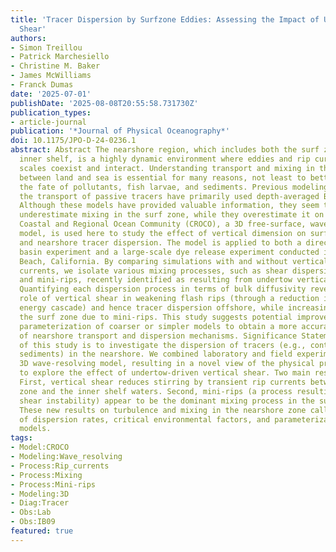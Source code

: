 ```yaml
---
title: 'Tracer Dispersion by Surfzone Eddies: Assessing the Impact of Undertow Vertical
  Shear'
authors:
- Simon Treillou
- Patrick Marchesiello
- Christine M. Baker
- James McWilliams
- Franck Dumas
date: '2025-07-01'
publishDate: '2025-08-08T20:55:58.731730Z'
publication_types:
- article-journal
publication: '*Journal of Physical Oceanography*'
doi: 10.1175/JPO-D-24-0236.1
abstract: Abstract The nearshore region, which includes both the surf zone and the
  inner shelf, is a highly dynamic environment where eddies and rip currents of different
  scales coexist and interact. Understanding transport and mixing in this interface
  between land and sea is essential for many reasons, not least to better predict
  the fate of pollutants, fish larvae, and sediments. Previous modeling studies on
  the transport of passive tracers have primarily used depth-averaged Boussinesq models.
  Although these models have provided valuable information, they seem to generally
  underestimate mixing in the surf zone, while they overestimate it on the inner shelf.
  Coastal and Regional Ocean Community (CROCO), a 3D free-surface, wave-resolving
  model, is used here to study the effect of vertical dimension on surfzone eddies
  and nearshore tracer dispersion. The model is applied to both a directional wave
  basin experiment and a large-scale dye release experiment conducted in 2009 at Imperial
  Beach, California. By comparing simulations with and without vertical shear in surfzone
  currents, we isolate various mixing processes, such as shear dispersion, flash rips,
  and mini-rips, recently identified as resulting from undertow vertical shear instability.
  Quantifying each dispersion process in terms of bulk diffusivity reveals the important
  role of vertical shear in weakening flash rips (through a reduction in inverse kinetic
  energy cascade) and hence tracer dispersion offshore, while increasing mixing in
  the surf zone due to mini-rips. This study suggests potential improvements for the
  parameterization of coarser or simpler models to obtain a more accurate representation
  of nearshore transport and dispersion mechanisms. Significance Statement The purpose
  of this study is to investigate the dispersion of tracers (e.g., contaminants, larvae,
  sediments) in the nearshore. We combined laboratory and field experiments with a
  3D wave-resolving model, resulting in a novel view of the physical processes involved,
  to explore the effect of undertow-driven vertical shear. Two main results emerge.
  First, vertical shear reduces stirring by transient rip currents between the surf
  zone and the inner shelf waters. Second, mini-rips (a process resulting from vertical
  shear instability) appear to be the dominant mixing process in the surf zone itself.
  These new results on turbulence and mixing in the nearshore zone call for a reexamination
  of dispersion rates, critical environmental factors, and parameterizations in coarser
  models.
tags:
- Model:CROCO
- Modeling:Wave_resolving
- Process:Rip_currents
- Process:Mixing
- Process:Mini-rips
- Modeling:3D
- Diag:Tracer
- Obs:Lab
- Obs:IB09
featured: true
---
```

